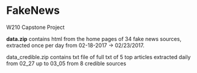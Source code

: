 # FakeNews
W210 Capstone Project

__data.zip__ contains html from the home pages of 34 fake news sources, extracted once per day from 02-18-2017 -> 02/23/2017.

data_credible.zip contains txt file of full txt of 5 top articles extracted daily from 02_27 up to 03_05 from 8 credible sources

